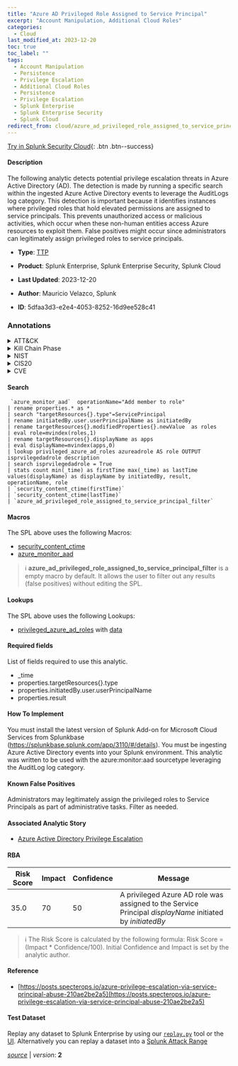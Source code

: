 ```yaml
---
title: "Azure AD Privileged Role Assigned to Service Principal"
excerpt: "Account Manipulation, Additional Cloud Roles"
categories:
  - Cloud
last_modified_at: 2023-12-20
toc: true
toc_label: ""
tags:
  - Account Manipulation
  - Persistence
  - Privilege Escalation
  - Additional Cloud Roles
  - Persistence
  - Privilege Escalation
  - Splunk Enterprise
  - Splunk Enterprise Security
  - Splunk Cloud
redirect_from: cloud/azure_ad_privileged_role_assigned_to_service_principal/
---
```




[Try in Splunk Security Cloud](https://www.splunk.com/en_us/cyber-security.html){: .btn .btn--success}

#### Description

The following analytic detects potential privilege escalation threats in Azure Active Directory (AD). The detection is made by running a specific search within the ingested Azure Active Directory events to leverage the AuditLogs log category. This detection is important because it identifies instances where privileged roles that hold elevated permissions are assigned to service principals. This prevents unauthorized access or malicious activities, which occur when these non-human entities access Azure resources to exploit them. False positives might occur since administrators can legitimately assign privileged roles to service principals.

- **Type**: [TTP](https://github.com/splunk/security_content/wiki/Detection-Analytic-Types)
- **Product**: Splunk Enterprise, Splunk Enterprise Security, Splunk Cloud

- **Last Updated**: 2023-12-20
- **Author**: Mauricio Velazco, Splunk
- **ID**: 5dfaa3d3-e2e4-4053-8252-16d9ee528c41

### Annotations
<details>
  <summary>ATT&CK</summary>

<div markdown="1">

#### [ATT&CK](https://attack.mitre.org/)

| ID          | Technique   | Tactic         |
| ----------- | ----------- |--------------- |
| [T1098](https://attack.mitre.org/techniques/T1098/) | Account Manipulation | Persistence, Privilege Escalation |

| [T1098.003](https://attack.mitre.org/techniques/T1098/003/) | Additional Cloud Roles | Persistence, Privilege Escalation |

</div>
</details>


<details>
  <summary>Kill Chain Phase</summary>

<div markdown="1">

* Installation
* Exploitation


</div>
</details>


<details>
  <summary>NIST</summary>

<div markdown="1">

* DE.CM



</div>
</details>

<details>
  <summary>CIS20</summary>

<div markdown="1">

* CIS 10



</div>
</details>

<details>
  <summary>CVE</summary>

<div markdown="1">


</div>
</details>


#### Search

```
 `azure_monitor_aad`  operationName="Add member to role" 
| rename properties.* as * 
| search "targetResources{}.type"=ServicePrincipal 
| rename initiatedBy.user.userPrincipalName as initiatedBy 
| rename targetResources{}.modifiedProperties{}.newValue  as roles 
| eval role=mvindex(roles,1) 
| rename targetResources{}.displayName as apps 
| eval displayName=mvindex(apps,0) 
| lookup privileged_azure_ad_roles azureadrole AS role OUTPUT isprvilegedadrole description 
| search isprvilegedadrole = True 
| stats count min(_time) as firstTime max(_time) as lastTime values(displayName) as displayName by initiatedBy, result, operationName, role 
| `security_content_ctime(firstTime)` 
| `security_content_ctime(lastTime)` 
| `azure_ad_privileged_role_assigned_to_service_principal_filter`
```

#### Macros
The SPL above uses the following Macros:
* [security_content_ctime](https://github.com/splunk/security_content/blob/develop/macros/security_content_ctime.yml)
* [azure_monitor_aad](https://github.com/splunk/security_content/blob/develop/macros/azure_monitor_aad.yml)

> :information_source:
> **azure_ad_privileged_role_assigned_to_service_principal_filter** is a empty macro by default. It allows the user to filter out any results (false positives) without editing the SPL.

#### Lookups
The SPL above uses the following Lookups:

* [privileged_azure_ad_roles](https://github.com/splunk/security_content/blob/develop/lookups/privileged_azure_ad_roles.yml) with [data](https://github.com/splunk/security_content/tree/develop/lookups/privileged_azure_ad_roles.csv)



#### Required fields
List of fields required to use this analytic.
* _time
* properties.targetResources{}.type
* properties.initiatedBy.user.userPrincipalName
* properties.result



#### How To Implement
You must install the latest version of Splunk Add-on for Microsoft Cloud Services from Splunkbase (https://splunkbase.splunk.com/app/3110/#/details). You must be ingesting Azure Active Directory events into your Splunk environment. This analytic was written to be used with the azure:monitor:aad sourcetype leveraging the AuditLog log category.
#### Known False Positives
Administrators may legitimately assign the privileged roles to Service Principals as part of administrative tasks. Filter as needed.

#### Associated Analytic Story
* [Azure Active Directory Privilege Escalation](/stories/azure_active_directory_privilege_escalation)




#### RBA

| Risk Score  | Impact      | Confidence   | Message      |
| ----------- | ----------- |--------------|--------------|
| 35.0 | 70 | 50 | A privileged Azure AD role was assigned to the Service Principal $displayName$ initiated by $initiatedBy$ |


> :information_source:
> The Risk Score is calculated by the following formula: Risk Score = (Impact * Confidence/100). Initial Confidence and Impact is set by the analytic author.


#### Reference

* [https://posts.specterops.io/azure-privilege-escalation-via-service-principal-abuse-210ae2be2a5](https://posts.specterops.io/azure-privilege-escalation-via-service-principal-abuse-210ae2be2a5)



#### Test Dataset
Replay any dataset to Splunk Enterprise by using our [`replay.py`](https://github.com/splunk/attack_data#using-replaypy) tool or the [UI](https://github.com/splunk/attack_data#using-ui).
Alternatively you can replay a dataset into a [Splunk Attack Range](https://github.com/splunk/attack_range#replay-dumps-into-attack-range-splunk-server)




[*source*](https://github.com/splunk/security_content/tree/develop/detections/cloud/azure_ad_privileged_role_assigned_to_service_principal.yml) \| *version*: **2**